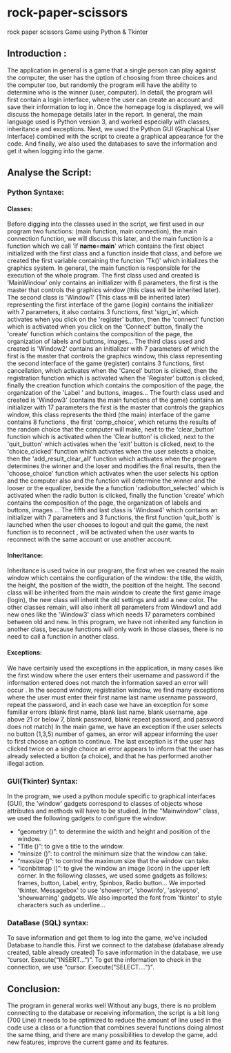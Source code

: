 # rock-paper-scissors
rock paper scissors Game using Python &amp; Tkinter

## Introduction :
The application in general is a game that a single person can play against the computer, the user has the option of choosing from three choices and the computer too, but randomly the program will have the ability to determine who is the winner (user, computer).
In detail, the program will first contain a login interface, where the user can create an account and save their information to log in.
Once the homepage log is displayed, we will discuss the homepage details later in the report.
In general, the main language used is Python version 3, and worked especially with classes, inheritance and exceptions.
Next, we used the Python GUI (Graphical User Interface) combined with the script to create a graphical appearance for the code.
And finally, we also used the databases to save the information and get it when logging into the game.

## Analyse the Script: 
### Python Syntaxe:
#### Classes:
Before digging into the classes used in the script, we first used in our program two functions: (main function, main connection), the main connection function, we will discuss this later, and the main function is a function which we call 'if __name__=__main__' which contains the first object initialized with the first class and a function inside that class, and before we created the first variable containing the function 'Tk()' which initializes the graphics system.
In general, the main function is responsible for the execution of the whole program.
The first class used and created is ‘MainWindow’ only contains an initializer with 6 parameters, the first is the master that controls the graphics window (this class will be inherited later).
The second class is 'Window1' (This class will be inherited later) representing the first interface of the game (login) contains the initializer with 7 parameters, it also contains 3 functions, first 'sign_in', which activates when you click on the 'register' button, then the 'connect' function which is activated when you click on the 'Connect' button, finally the 'create' function which contains the composition of the page, the organization of labels and buttons, images...
The third class used and created is 'Window2' contains an initializer with 7 parameters of which the first is the master that controls the graphics window, this class representing the second interface of the game (register) contains 3 functions, first cancellation, which activates when the 'Cancel' button is clicked, then the registration function which is activated when the 'Register' button is clicked, finally the creation function which contains the composition of the page, the organization of the 'Label ' and buttons, images...
The fourth class used and created is 'Window3' (contains the main functions of the game) contains an initializer with 17 parameters the first is the master that controls the graphics window, this class represents the third (the main) interface of the game contains 8 functions , the first 'comp_choice', which returns the results of the random choice that the computer will make, next to the 'clear_button' function which is activated when the 'Clear button' is clicked, next to the 'quit_button' which activates when the 'exit' button is clicked, next to the 'choice_clicked' function which activates when the user selects a choice, then the 'add_result_clear_all' function which activates when the program determines the winner and the loser and modifies the final results, then the 'choose_choice' function which activates when the user selects his option and the computer also and the function will determine the winner and the looser or the equalizer, beside the a function 'radiobutton_selected' which is activated when the radio button is clicked, finally the function 'create' which contains the composition of the page, the organization of labels and buttons, images ...
The fifth and last class is 'Window4' which contains an initializer with 7 parameters and 3 functions, the first function 'quit_both' is launched when the user chooses to logout and quit the game, the next function is to reconnect , will be activated when the user wants to reconnect with the same account or use another account.

#### Inheritance:
Inheritance is used twice in our program, the first when we created the main window which contains the configuration of the window: the title, the width, the height, the position of the width, the position of the height.
The second class will be inherited from the main window to create the first game image (login), the new class will inherit the old settings and add a new color.
The other classes remain, will also inherit all parameters from Window1 and add new ones like the 'Window3' class which needs 17 parameters combined between old and new.
In this program, we have not inherited any function in another class, because functions will only work in those classes, there is no need to call a function in another class.

#### Exceptions:
We have certainly used the exceptions in the application, in many cases like the first window where the user enters their username and password if the information entered does not match the information saved an error will occur .
In the second window, registration window, we find many exceptions where the user must enter their first name last name username password, repeat the password, and in each case we have an exception for some familiar errors (blank first name, blank last name, blank username, age above 21 or below 7, blank password, blank repeat password, and password does not match)
In the main game, we have an exception if the user selects no button (1,3,5) number of games, an error will appear informing the user to first choose an option to continue.
The last exception is if the user has clicked twice on a single choice an error appears to inform that the user has already selected a button (a choice), and that he has performed another illegal action.

### GUI(Tkinter) Syntax:
In the program, we used a python module specific to graphical interfaces (GUI), the 'window' gadgets correspond to classes of objects whose attributes and methods will have to be studied.
In the "Mainwindow" class, we used the following gadgets to configure the window:
- “geometry ()”: to determine the width and height and position of the window.
- "Title ()”: to give a title to the window.
- “minsize ()”: to control the minimum size that the window can take.
- “maxsize ()”: to control the maximum size that the window can take.
- “iconbitmap ()”: to give the window an image (icon) in the upper left corner.
In the following classes, we used some gadgets as follows:
frames,
button,
Label,
entry,
Spinbox,
Radio button…
We imported 'tkinter. Messagebox' to use 'showerror', 'showinfo', 'askyesno', 'showwarning' gadgets.
We also imported the font from 'tkinter' to style characters such as underline...

### DataBase (SQL) syntax:
To save information and get them to log into the game, we've included Database to handle this.
First we connect to the database (database already created, table already created)
To save information in the database, we use “cursor. Execute(“INSERT…”)”.
To get the information to check in the connection, we use “cursor. Execute("SELECT....")".

## Conclusion:
The program in general works well Without any bugs, there is no problem connecting to the database or receiving information, the script is a bit long (700 Line) it needs to be optimized to reduce the amount of line used in the code use a class or a function that combines several functions doing almost the same thing, and there are many possibilities to develop the game, add new features, improve the current game and its features.
